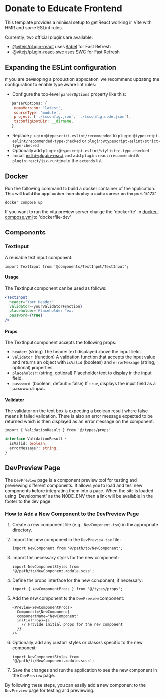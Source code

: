 # Donate to Educate Frontend

This template provides a minimal setup to get React working in Vite with HMR and some ESLint rules.

Currently, two official plugins are available:

- [@vitejs/plugin-react](https://github.com/vitejs/vite-plugin-react/blob/main/packages/plugin-react/README.md) uses [Babel](https://babeljs.io/) for Fast Refresh
- [@vitejs/plugin-react-swc](https://github.com/vitejs/vite-plugin-react-swc) uses [SWC](https://swc.rs/) for Fast Refresh

## Expanding the ESLint configuration

If you are developing a production application, we recommend updating the configuration to enable type aware lint rules:

- Configure the top-level `parserOptions` property like this:

```js
   parserOptions: {
    ecmaVersion: 'latest',
    sourceType: 'module',
    project: ['./tsconfig.json', './tsconfig.node.json'],
    tsconfigRootDir: __dirname,
   },
```

- Replace `plugin:@typescript-eslint/recommended` to `plugin:@typescript-eslint/recommended-type-checked` or `plugin:@typescript-eslint/strict-type-checked`
- Optionally add `plugin:@typescript-eslint/stylistic-type-checked`
- Install [eslint-plugin-react](https://github.com/jsx-eslint/eslint-plugin-react) and add `plugin:react/recommended` & `plugin:react/jsx-runtime` to the `extends` list

## Docker

Run the following command to build a docker container of the application. This will build the application then deploy a static server on the port '5173'

```cli
docker compose up
```

If you want to run the vita preview server change the 'dockerfile' in [docker-compose.yml](./docker-compose.yml) to 'dockerfile-dev'

## Components

### TextInput

A reusable text input component.

```tsx
import TextInput from '@components/TextInput/TextInput';
```

#### Usage

The TextInput component can be used as follows:

```jsx
<TextInput 
  header="Your Header"
  validator={yourValidatorFunction}
  placeholder="Placeholder Text"
  password={true}
/>
```

#### Props

The TextInput component accepts the following props:

- `header`: (string) The header text displayed above the input field.
- `validator`: (function) A validation function that accepts the input value and returns an object with `isValid` (boolean) and `errorMessage` (string, optional) properties.
- `placeholder`: (string, optional) Placeholder text to display in the input field.
- `password`: (boolean, default = false) If `true`, displays the input field as a password input.

#### Validator

The validator on the text box is expecting a boolean result where false means it failed validation. There is also an error message expected to be returned which is then displayed as an error message on the component.

```tsx
import { ValidationResult } from '@/types/props'
```

```ts
interface ValidationResult {
  isValid: boolean;
  errorMessage?: string;
}
```

## DevPreview Page

The `DevPreview` page is a component preview tool for testing and previewing different components. It allows you to load and test new components before integrating them into a page. When the site is loaded using 'Development' as the NODE_ENV then a link will be available in the footer to the dev page.

### How to Add a New Component to the DevPreview Page

1. Create a new component file (e.g., `NewComponent.tsx`) in the appropriate directory.

2. Import the new component in the `DevPreview.tsx` file:

    ```tsx
    import NewComponent from '@/path/to/NewComponent';
    ```

3. Import the necessary styles for the new component:

    ```tsx
    import NewComponentStyles from '@/path/to/NewComponent.module.scss';
    ```

4. Define the props interface for the new component, if necessary:

    ```tsx
    import { NewComponentProps } from '@/types/props';
    ```

5. Add the new component to the `DevPreview` component:

    ```tsx
    <Preview<NewComponentProps>
      Component={NewComponent}
      componentName="NewComponent"
      initialProps={{
        // Provide initial props for the new component
      }}
    />
    ```

6. Optionally, add any custom styles or classes specific to the new component:

    ```tsx
    import NewComponentStyles from '@/path/to/NewComponent.module.scss';
    ```

7. Save the changes and run the application to see the new component in the `DevPreview` page.

By following these steps, you can easily add a new component to the `DevPreview` page for testing and previewing.
